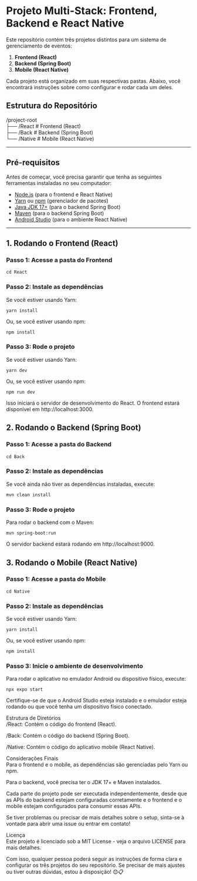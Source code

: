 # Projeto Multi-Stack: Frontend, Backend e React Native

Este repositório contém três projetos distintos para um sistema de gerenciamento de eventos:

1. **Frontend (React)**
2. **Backend (Spring Boot)**
3. **Mobile (React Native)**

Cada projeto está organizado em suas respectivas pastas. Abaixo, você encontrará instruções sobre como configurar e rodar cada um deles.

## Estrutura do Repositório

/project-root <br>
├── /React # Frontend (React) <br>
├── /Back # Backend (Spring Boot) <br>
└── /Native # Mobile (React Native) <br>

---

## Pré-requisitos

Antes de começar, você precisa garantir que tenha as seguintes ferramentas instaladas no seu computador:

- [Node.js](https://nodejs.org/) (para o frontend e React Native)
- [Yarn](https://classic.yarnpkg.com/) ou [npm](https://www.npmjs.com/) (gerenciador de pacotes)
- [Java JDK 17+](https://adoptopenjdk.net/) (para o backend Spring Boot)
- [Maven](https://maven.apache.org/) (para o backend Spring Boot)
- [Android Studio](https://developer.android.com/studio) (para o ambiente React Native)

---

## 1. Rodando o Frontend (React)

### Passo 1: Acesse a pasta do Frontend

```
cd React
```

### Passo 2: Instale as dependências
Se você estiver usando Yarn:
```
yarn install
```
Ou, se você estiver usando npm:

```
npm install
```

### Passo 3: Rode o projeto
Se você estiver usando Yarn:

```
yarn dev
```
Ou, se você estiver usando npm:

```
npm run dev
```
Isso iniciará o servidor de desenvolvimento do React. O frontend estará disponível em http://localhost:3000.

## 2. Rodando o Backend (Spring Boot)
### Passo 1: Acesse a pasta do Backend

```
cd Back
```
### Passo 2: Instale as dependências
Se você ainda não tiver as dependências instaladas, execute:
```
mvn clean install
```
### Passo 3: Rode o projeto
Para rodar o backend com o Maven:
```
mvn spring-boot:run
```
O servidor backend estará rodando em http://localhost:9000.

## 3. Rodando o Mobile (React Native)
### Passo 1: Acesse a pasta do Mobile
```
cd Native
```
### Passo 2: Instale as dependências
Se você estiver usando Yarn:

```
yarn install
```
Ou, se você estiver usando npm:

```
npm install
```
### Passo 3: Inicie o ambiente de desenvolvimento
Para rodar o aplicativo no emulador Android ou dispositivo físico, execute:

```
npx expo start
```
Certifique-se de que o Android Studio esteja instalado e o emulador esteja rodando ou que você tenha um dispositivo físico conectado.

Estrutura de Diretórios <br>
/React: Contém o código do frontend (React). <br>

/Back: Contém o código do backend (Spring Boot). <br>

/Native: Contém o código do aplicativo mobile (React Native). <br>

Considerações Finais <br>
Para o frontend e o mobile, as dependências são gerenciadas pelo Yarn ou npm. <br>

Para o backend, você precisa ter o JDK 17+ e Maven instalados. <br>

Cada parte do projeto pode ser executada independentemente, desde que as APIs do backend estejam configuradas corretamente e o frontend e o mobile estejam configurados para consumir essas APIs. <br>

Se tiver problemas ou precisar de mais detalhes sobre o setup, sinta-se à vontade para abrir uma issue ou entrar em contato! <br>

Licença <br>
Este projeto é licenciado sob a MIT License - veja o arquivo LICENSE para mais detalhes. <br>


Com isso, qualquer pessoa poderá seguir as instruções de forma clara e configurar os três projetos do seu repositório. Se precisar de mais ajustes ou tiver outras dúvidas, estou à disposição! 😊📋

